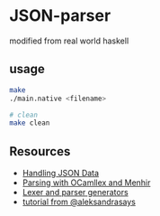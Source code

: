 # JSON-parser
modified from real world haskell

## usage
```bash
make
./main.native <filename>

# clean
make clean
```

## Resources
* [Handling JSON Data](https://dev.realworldocaml.org/json.html)
* [Parsing with OCamllex and Menhir](https://dev.realworldocaml.org/parsing-with-ocamllex-and-menhir.html)
* [Lexer and parser generators](https://caml.inria.fr/pub/docs/manual-ocaml/lexyacc.html)
* [tutorial from @aleksandrasays](https://medium.com/@aleksandrasays/tutorial-parsing-json-with-ocaml-579cc054924f)
